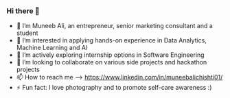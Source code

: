 ### Hi there 👋

- 👋 I’m Muneeb Ali, an entrepreneur, senior marketing consultant and a student
- 👀 I’m interested in applying hands-on experience in Data Analytics, Machine Learning and AI
- 🌱 I’m actively exploring internship options in Software Engineering
- 💞️ I’m looking to collaborate on various side projects and hackathon projects
- 📫 How to reach me --> https://www.linkedin.com/in/muneebalichishti01/
- ⚡ Fun fact: I love photography and to promote self-care awareness :) 

